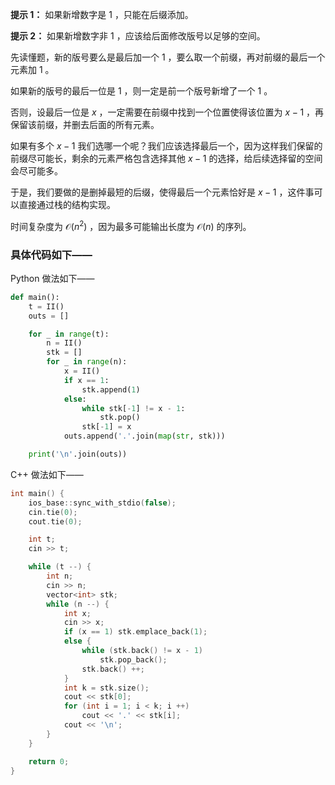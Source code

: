 **提示 1：** 如果新增数字是 $1$ ，只能在后缀添加。

**提示 2：** 如果新增数字非 $1$ ，应该给后面修改版号以足够的空间。

先读懂题，新的版号要么是最后加一个 $1$ ，要么取一个前缀，再对前缀的最后一个元素加 $1$ 。

如果新的版号的最后一位是 $1$ ，则一定是前一个版号新增了一个 $1$ 。

否则，设最后一位是 $x$ ，一定需要在前缀中找到一个位置使得该位置为 $x-1$ ，再保留该前缀，并删去后面的所有元素。

如果有多个 $x-1$ 我们选哪一个呢？我们应该选择最后一个，因为这样我们保留的前缀尽可能长，剩余的元素严格包含选择其他 $x-1$ 的选择，给后续选择留的空间会尽可能多。

于是，我们要做的是删掉最短的后缀，使得最后一个元素恰好是 $x-1$ ，这件事可以直接通过栈的结构实现。

时间复杂度为 $\mathcal{O}(n^2)$ ，因为最多可能输出长度为 $\mathcal{O}(n)$ 的序列。

### 具体代码如下——

Python 做法如下——

```Python []
def main():
    t = II()
    outs = []

    for _ in range(t):
        n = II()
        stk = []
        for _ in range(n):
            x = II()
            if x == 1:
                stk.append(1)
            else:
                while stk[-1] != x - 1:
                    stk.pop()
                stk[-1] = x
            outs.append('.'.join(map(str, stk)))

    print('\n'.join(outs))
```

C++ 做法如下——

```cpp []
int main() {
    ios_base::sync_with_stdio(false);
    cin.tie(0);
    cout.tie(0);

    int t;
    cin >> t;

    while (t --) {
        int n;
        cin >> n;
        vector<int> stk;
        while (n --) {
            int x;
            cin >> x;
            if (x == 1) stk.emplace_back(1);
            else {
                while (stk.back() != x - 1)
                    stk.pop_back();
                stk.back() ++;
            }
            int k = stk.size();
            cout << stk[0];
            for (int i = 1; i < k; i ++)
                cout << '.' << stk[i];
            cout << '\n';
        }
    }

    return 0;
}
```
